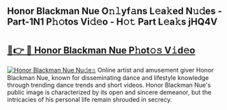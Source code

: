 ## Honor Blackman Nue O𝚗𝚕yf𝚊ns L𝚎a𝚔ed N𝚞𝚍es - Part-1N1 P𝚑𝚘tos Vi𝚍𝚎o - H𝚘𝚝 Part L𝚎a𝚔s jHQ4V

# <h2><a href="http://kf52ao.oniu.top/?m=Honor+Blackman+Nue">🔗👉 🔴 Honor Blackman Nue P𝚑ot𝚘𝚜 V𝚒d𝚎o</a></h2>

[![Honor Blackman Nue Nu𝚍e𝚜](https://i.imgur.com/0qMVB7G.gif)](http://kf52ao.oniu.top/?m=Honor+Blackman+Nue)
Online artist and amusement giver Honor Blackman Nue, known for disseminating dance and lifestyle knowledge through trending dance trends and short videos. Honor Blackman Nue's public image is characterized by its open and sincere demeanor, but the intricacies of his personal life remain shrouded in secrecy.  
